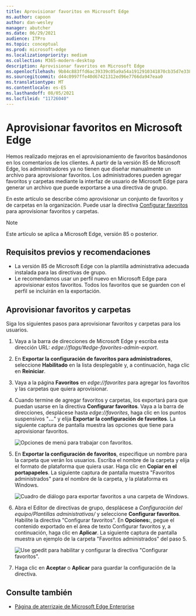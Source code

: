 ```yaml
---
title: Aprovisionar favoritos en Microsoft Edge
ms.author: capoon
author: dan-wesley
manager: abutcher
ms.date: 06/29/2021
audience: ITPro
ms.topic: conceptual
ms.prod: microsoft-edge
ms.localizationpriority: medium
ms.collection: M365-modern-desktop
description: Aprovisionar favoritos en Microsoft Edge
ms.openlocfilehash: 9b84c883ffd6ac39339c05a9a54a1912910341870cb35d7e338e6fde1e9ff5f3
ms.sourcegitcommit: d44c0997ffe40d67421312ed96e7766da947eaa0
ms.translationtype: MT
ms.contentlocale: es-ES
ms.lasthandoff: 08/05/2021
ms.locfileid: "11726040"
---
```

# <a name="provision-favorites-for-microsoft-edge"></a>Aprovisionar favoritos en Microsoft Edge

Hemos realizado mejoras en el aprovisionamiento de favoritos basándonos en los comentarios de los clientes. A partir de la versión 85 de Microsoft Edge, los administradores ya no tienen que diseñar manualmente un archivo para aprovisionar favoritos. Los administradores pueden agregar favoritos y carpetas mediante la interfaz de usuario de Microsoft Edge para generar un archivo que puede exportarse a una directiva de grupo.

En este artículo se describe cómo aprovisionar un conjunto de favoritos y de carpetas en la organización. Puede usar la directiva [Configurar favoritos](//DeployEdge/microsoft-edge-policies#configure-favorites) para aprovisionar favoritos y carpetas.

> [!NOTE]
> Este artículo se aplica a Microsoft Edge, versión 85 o posterior.

## <a name="prerequisites-and-recommendations"></a>Requisitos previos y recomendaciones

- La versión 85 de Microsoft Edge con la plantilla administrativa adecuada instalada para las directivas de grupo.
- Le recomendamos usar un perfil nuevo en Microsoft Edge para aprovisionar estos favoritos. Todos los favoritos que se guarden con el perfil se incluirán en la exportación.  

## <a name="provision-favorites-and-folders"></a>Aprovisionar favoritos y carpetas

Siga los siguientes pasos para aprovisionar favoritos y carpetas para los usuarios.

1. Vaya a la barra de direcciones de Microsoft Edge y escriba esta dirección URL: *edge://flags/#edge-favorites-admin-export*.
2. En **Exportar la configuración de favoritos para administradores**, seleccione **Habilitado** en la lista desplegable y, a continuación, haga clic en **Reiniciar**.

3. Vaya a la página **Favoritos** en *edge://favorites* para agregar los favoritos y las carpetas que quiera aprovisionar.

<!--
4. On the **Favorites bar**, click **Add folder**. The folder structure of favorites that are set in the profile you're using will be reflected in the folder you provision for your users. The next screenshot shows "Managed favorites", the folder we'll use to provision favorites.

   ![Add a folder](media/edge-learnmore-provision-favorites/provision-favorites-add-folder.png)

   > [!TIP]
   > Add existing folders that contain favorites you want to provision for your users.

5. Select "Managed favorites" and then click **Add favorite**. The next screenshot shows the favorite we've added.

   ![Add a favorite](media/edge-learnmore-provision-favorites/provision-favorites-add-favorite.png)-->

4. Cuando termine de agregar favoritos y carpetas, los exportará para que puedan usarse en la directiva **Configurar favoritos**. Vaya a la barra de direcciones, desplácese hasta *edge://favorites*, haga clic en los puntos suspensivos "**...**" y elija **Exportar la configuración de favoritos**. La siguiente captura de pantalla muestra las opciones que tiene para aprovisionar favoritos.

   ![Opciones de menú para trabajar con favoritos.](media/edge-learnmore-provision-favorites/provision-favorites-menu-options.png)

5. En **Exportar la configuración de favoritos**, especifique un nombre para la carpeta que verán los usuarios. Escriba el nombre de la carpeta y elija el formato de plataforma que quiera usar. Haga clic en **Copiar en el portapapeles**. La siguiente captura de pantalla muestra "Favoritos administrados" para el nombre de la carpeta, y la plataforma es Windows.

   ![Cuadro de diálogo para exportar favoritos a una carpeta de Windows.](media/edge-learnmore-provision-favorites/provision-favorites-export.png)

6. Abra el Editor de directivas de grupo, desplácese a *Configuración del equipo/Plantillas administrativas/* y seleccione **Configurar favoritos**. Habilite la directiva "Configurar favoritos". En **Opciones:**, pegue el contenido exportado en el área de texto Configurar favoritos y, a continuación, haga clic en **Aplicar**. La siguiente captura de pantalla muestra un ejemplo de la carpeta "Favoritos administrados" del paso 5.

   ![Use gpedit para habilitar y configurar la directiva "Configurar favoritos".](media/edge-learnmore-provision-favorites/provision-favorites-gpedit.png)

7. Haga clic en **Aceptar** o **Aplicar** para guardar la configuración de la directiva.

## <a name="see-also"></a>Consulte también

- [Página de aterrizaje de Microsoft Edge Enterprise](https://aka.ms/EdgeEnterprise)